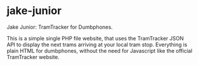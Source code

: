 jake-junior
===========

Jake Junior: TramTracker for Dumbphones.

This is a simple single PHP file website, that uses the TramTracker JSON API to display the next trams arriving at your local tram stop. 
Everything is plain HTML for dumbphones, without the need for Javascript like the official TramTracker website.
